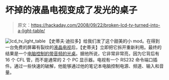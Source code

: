 # 坏掉的液晶电视变成了发光的桌子

> 原文：<https://hackaday.com/2008/09/22/broken-lcd-tv-turned-into-a-light-table/>

![](img/a6f2775456928daedcba96931ad5f9ec.png "lcd_tv_light_table")
【史蒂夫·迪拉多】给我们发了这个甜美的小 mod。在得到一台免费的屏幕有裂纹的[液晶电视](http://www.mahalo.com/LCD_TV "LCD TV - Mahalo")后，【史蒂夫】立即把它拆开重新利用。最终的结果是一个[电脑控制的带音频的光桌](http://www.stevediraddo.com/lcdframe.htm)。据他所说，它非常非常亮，因为它背后有 16 个 CFL 管，而不是通常的 2 个 PC 显示器。电视有一个 RS232 命令端口插件。通过一些快速的破解，他能够通过他的笔记本电脑控制电源、频道、输入和音量。